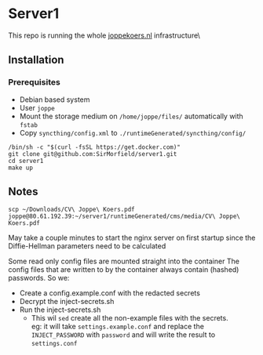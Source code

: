 # Server1
This repo is running the whole [joppekoers.nl](https://joppekoers.nl) infrastructure\

## Installation

### Prerequisites
- Debian based system
- User `joppe`
- Mount the storage medium on `/home/joppe/files/` automatically with `fstab`
- Copy `syncthing/config.xml` to `./runtimeGenerated/syncthing/config/`

```shell
/bin/sh -c "$(curl -fsSL https://get.docker.com)"
git clone git@github.com:SirMorfield/server1.git
cd server1
make up
```

## Notes
```shell
scp ~/Downloads/CV\ Joppe\ Koers.pdf joppe@80.61.192.39:~/server1/runtimeGenerated/cms/media/CV\ Joppe\ Koers.pdf
```
May take a couple minutes to start the nginx server on first startup since the Diffie-Hellman parameters need to be calculated


Some read only config files are mounted straight into the container
The config files that are written to by the container always contain (hashed) passwords. So we:
- Create a config.example.conf with the redacted secrets
- Decrypt the inject-secrets.sh
- Run the inject-secrets.sh
	- This wil `sed` create all the non-example files with the secrets.\
	  eg: it will take `settings.example.conf` and replace the `INJECT_PASSWORD` with `password` and will write the result to `settings.conf`
